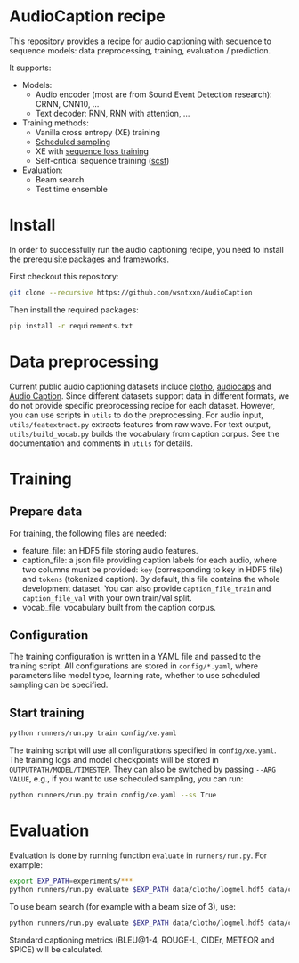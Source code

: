 # AudioCaption recipe

This repository provides a recipe for audio captioning with sequence to sequence models: data preprocessing, training, evaluation / prediction.

It supports:
* Models:
  * Audio encoder (most are from Sound Event Detection research): CRNN, CNN10, …
  * Text decoder: RNN, RNN with attention, …
* Training methods:
  * Vanilla cross entropy (XE) training
  * [Scheduled sampling](https://arxiv.org/abs/1506.03099)
  * XE with [sequence loss training](http://arxiv.org/abs/1905.13448)
  * Self-critical sequence training ([scst](https://arxiv.org/abs/1612.00563))
* Evaluation:
  * Beam search
  * Test time ensemble

# Install

In order to successfully run the audio captioning recipe, you need to install the prerequisite packages and frameworks.

First checkout this repository:
```bash
git clone --recursive https://github.com/wsntxxn/AudioCaption
```
Then install the required packages:
```bash
pip install -r requirements.txt
```

# Data preprocessing

Current public audio captioning datasets include [clotho](https://arxiv.org/abs/1910.09387), [audiocaps](https://www.aclweb.org/anthology/N19-1011/) and [Audio Caption](https://arxiv.org/abs/1902.09254).
Since different datasets support data in different formats, we do not provide specific preprocessing recipe for each dataset.
However, you can use scripts in `utils` to do the preprocessing.
For audio input, `utils/featextract.py` extracts features from raw wave. 
For text output, `utils/build_vocab.py` builds the vocabulary from caption corpus.
See the documentation and comments in `utils` for details.

# Training

## Prepare data

For training, the following files are needed:
* feature_file: an HDF5 file storing audio features.
* caption_file: a json file providing caption labels for each audio, where two columns must be provided: `key` (corresponding to key in HDF5 file) and `tokens` (tokenized caption). By default, this file contains the whole development dataset. You can also provide `caption_file_train` and `caption_file_val` with your own train/val split.
* vocab_file: vocabulary built from the caption corpus.

## Configuration
The training configuration is written in a YAML file and passed to the training script.
All configurations are stored in `config/*.yaml`, where parameters like model type, learning rate, whether to use scheduled sampling can be specified.

## Start training
```bash
python runners/run.py train config/xe.yaml
```
The training script will use all configurations specified in `config/xe.yaml`.
The training logs and model checkpoints will be stored in `OUTPUTPATH/MODEL/TIMESTEP`.
They can also be switched by passing `--ARG VALUE`, e.g., if you want to use scheduled sampling, you can run:
```bash
python runners/run.py train config/xe.yaml --ss True
```

# Evaluation

Evaluation is done by running function `evaluate` in `runners/run.py`. For example:
```bash
export EXP_PATH=experiments/***
python runners/run.py evaluate $EXP_PATH data/clotho/logmel.hdf5 data/clotho/logmel_eval.scp data/clotho/eval.json
```
To use beam search (for example with a beam size of 3), use:
```bash
python runners/run.py evaluate $EXP_PATH data/clotho/logmel.hdf5 data/clotho/logmel_eval.scp data/clotho/eval.json --method beam --beam-size 3
```

Standard captioning metrics (BLEU@1-4, ROUGE-L, CIDEr, METEOR and SPICE) will be calculated.



